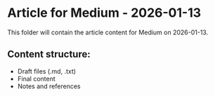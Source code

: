 # Article for Medium - 2026-01-13

This folder will contain the article content for Medium on 2026-01-13.

## Content structure:
- Draft files (.md, .txt)
- Final content
- Notes and references
